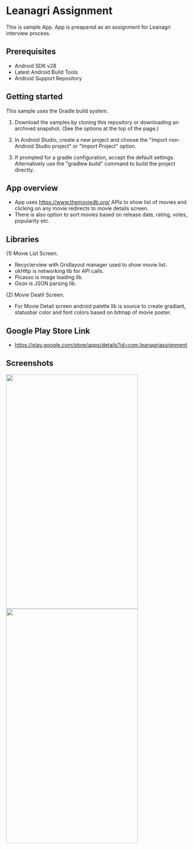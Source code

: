 Leanagri Assignment
=====================================================

This is sample App. App is preapared as an assignment for Leanagri interview process.

Prerequisites
--------------

- Android SDK v28
- Latest Android Build Tools
- Android Support Repository

Getting started
---------------

This sample uses the Gradle build system.

1. Download the samples by cloning this repository or downloading an archived
  snapshot. (See the options at the top of the page.)
1. In Android Studio, create a new project and choose the "Import non-Android Studio project" or
  "Import Project" option.

1. If prompted for a gradle configuration, accept the default settings.
  Alternatively use the "gradlew build" command to build the project directly.

App overview
--------------
- App uses  https://www.themoviedb.org/ APIs to show list of movies and clicking on any movie redirects to movie details screen.
- There is also option to sort movies based on release date, rating, votes, popularity etc.

Libraries
-----------
(1) Movie List Screen.
- Recyclerview with Gridlayout manager used to show movie list.
- okHttp is networking lib for API calls.
- Picasso is image loading lib.
- Gson is JSON parsing lib.

(2) Movie Deatil Screen.
- For Movie Detail screen android palette lib is source to create gradiant, statusbar color and font colors based on bitmap of movie poster.


Google Play Store Link
----------------------
- https://play.google.com/store/apps/details?id=com.leanagriassignment


Screenshots
-----------
<a href="url"><img src="https://user-images.githubusercontent.com/48313933/54864888-6f027f80-4d83-11e9-9dfd-acb571a17298.jpg" align="left" height="640" width="360"></a>

<a href="url"><img src="https://user-images.githubusercontent.com/48313933/54864886-6ad66200-4d83-11e9-82aa-f4695bd598bd.jpg" align="left" height="640" width="360"></a>










